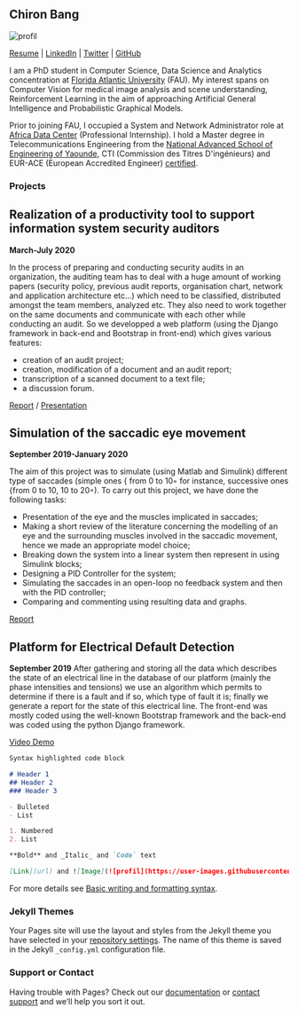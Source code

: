 ## Chiron Bang

![profil](https://user-images.githubusercontent.com/52039386/150623083-d98234bc-e2ba-4bf9-8c45-ee1c04caf59d.jpg)

[Resume](https://github.com/chiron-bang/chiron-bang.github.io/blob/main/Resume.pdf)  |  [LinkedIn](https://cm.linkedin.com/in/chiron-bang) | [Twitter](https://twitter.com/chiron_bang) | [GitHub](https://github.com/chiron-bang)
 
I am a PhD student in Computer Science, Data Science and Analytics concentration at [Florida Atlantic University](fau.edu) (FAU). My interest spans on Computer Vision for medical image analysis and scene understanding, Reinforcement Learning in the aim of approaching Artificial General Intelligence and Probabilistic Graphical Models.

Prior to joining FAU, I occupied a System and Network Administrator role at [Africa Data Center](https://www.adac.cm/) (Professional Internship). I  hold a Master degree in Telecommunications Engineering from the [National Advanced School of Engineering of Yaounde](https://polytechnique.cm/), CTI (Commission des Titres D'ingénieurs) and EUR-ACE (European Accredited Engineer) [certified](https://accreditation.org/university/cm/ecole-nationale-superieure-polytechnique-de-yaounde).


### Projects

## Realization of a productivity tool to support information system security auditors    
**March-July 2020**

In the process of preparing and conducting security audits in an organization, the auditing team has to
deal with a huge amount of working papers (security policy, previous audit reports, organisation chart,
network and application architecture etc...) which need to be classified, distributed amongst the team
members, analyzed etc. They also need to work together on the same documents and communicate with
each other while conducting an audit. So we developped a web platform (using the Django framework
in back-end and Bootstrap in front-end) which gives various features:
- creation of an audit project;
- creation, modification of a document and an audit report;
- transcription of a scanned document to a text file;
- a discussion forum.


[Report](https://github.com/chiron-bang/chiron-bang.github.io/blob/main/Master%20Thesis.pdf) / [Presentation](https://github.com/chiron-bang/chiron-bang.github.io/blob/main/Presentation.pptx)


## Simulation of the saccadic eye movement
**September 2019-January 2020**

The aim of this project was to simulate (using Matlab and Simulink) different type of saccades (simple
ones { from 0 to 10◦ for instance, successive ones {from 0 to 10, 10 to 20◦). To carry out this project,
we have done the following tasks:
- Presentation of the eye and the muscles implicated in saccades;
- Making a short review of the literature concerning the modelling of an eye and the surrounding
muscles involved in the saccadic movement, hence we made an appropriate model choice;
- Breaking down the system into a linear system then represent in using Simulink blocks;
- Designing a PID Controller for the system;
- Simulating the saccades in an open-loop no feedback system and then with the PID controller;
- Comparing and commenting using resulting data and graphs.

[Report](https://github.com/chiron-bang/chiron-bang.github.io/blob/main/Report.pdf)

## Platform for Electrical Default Detection
**September 2019**
After gathering and storing all the data which describes the state of an electrical line in the database
of our platform (mainly the phase intensities and tensions) we use an algorithm which permits to determine if there is a fault and if so, which type of fault it is; finally we generate a report for the state
of this electrical line. The front-end was mostly coded using the well-known Bootstrap framework and
the back-end was coded using the python Django framework.

[Video Demo]()


```markdown
Syntax highlighted code block

# Header 1
## Header 2
### Header 3

- Bulleted
- List

1. Numbered
2. List

**Bold** and _Italic_ and `Code` text

[Link](url) and ![Image](![profil](https://user-images.githubusercontent.com/52039386/150623073-7c4679ca-373b-44c8-b76c-81087d6c126f.jpg))
```

For more details see [Basic writing and formatting syntax](https://docs.github.com/en/github/writing-on-github/getting-started-with-writing-and-formatting-on-github/basic-writing-and-formatting-syntax).

### Jekyll Themes

Your Pages site will use the layout and styles from the Jekyll theme you have selected in your [repository settings](https://github.com/chiron-bang/chiron-bang.github.io/settings/pages). The name of this theme is saved in the Jekyll `_config.yml` configuration file.

### Support or Contact

Having trouble with Pages? Check out our [documentation](https://docs.github.com/categories/github-pages-basics/) or [contact support](https://support.github.com/contact) and we’ll help you sort it out.


